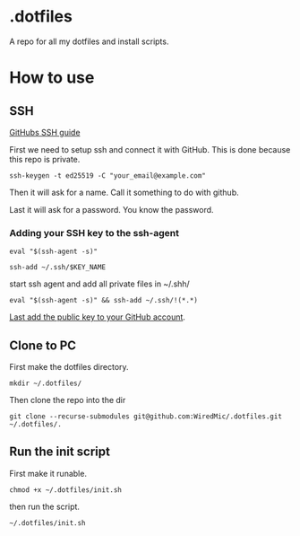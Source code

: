 # .dotfiles
A repo for all my dotfiles and install scripts.

# How to use

## SSH
[GitHubs SSH guide](https://docs.github.com/en/authentication/connecting-to-github-with-ssh/generating-a-new-ssh-key-and-adding-it-to-the-ssh-agent)

First we need to setup ssh and connect it with GitHub. This is done because this repo is private.

`ssh-keygen -t ed25519 -C "your_email@example.com"`

Then it will ask for a name. Call it something to do with github.

Last it will ask for a password. You know the password.

### Adding your SSH key to the ssh-agent


`eval "$(ssh-agent -s)"`

`ssh-add ~/.ssh/$KEY_NAME` 

start ssh agent and add all private files in ~/.shh/

`eval "$(ssh-agent -s)" && ssh-add ~/.ssh/!(*.*)`

[Last add the public key to your GitHub account](https://docs.github.com/en/authentication/connecting-to-github-with-ssh/adding-a-new-ssh-key-to-your-github-account).

## Clone to PC

First make the dotfiles directory.

`mkdir ~/.dotfiles/`

Then clone the repo into the dir

`git clone --recurse-submodules git@github.com:WiredMic/.dotfiles.git ~/.dotfiles/.`

## Run the init script

First make it runable.

`chmod +x ~/.dotfiles/init.sh`

then run the script.

`~/.dotfiles/init.sh`
